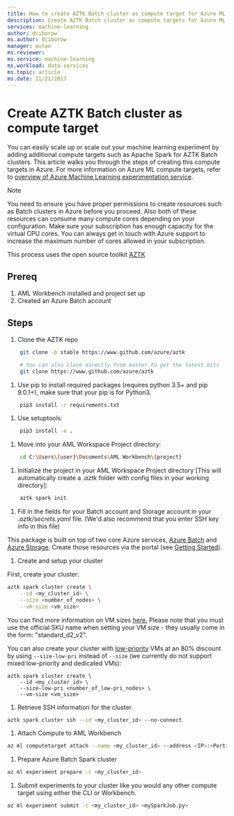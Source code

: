 ```yaml
---
title: How to create AZTK Batch cluster as compute target for Azure ML
description: Create AZTK Batch cluster as compute targets for Azure ML experimentation. 
services: machine-learning
author: dciborow
ms.author: dciborow
manager: wutao
ms.reviewer: 
ms.service: machine-learning
ms.workload: data-services
ms.topic: article
ms.date: 11/21/2017
---
```



# Create AZTK Batch cluster as compute target

You can easily scale up or scale out your machine learning experiment by adding additional compute targets such as Apache Spark for AZTK Batch clusters. This article walks you through the steps of creating this compute targets in Azure. For more information on Azure ML compute targets, refer to [overview of Azure Machine Learning experimentation service](experimentation-service-configuration.md).

>[!NOTE]
>You need to ensure you have proper permissions to create resources such as Batch clusters in Azure before you proceed. Also both of these resources can consume many compute cores depending on your configuration. Make sure your subscription has enough capacity for the virtual CPU cores. You can always get in touch with Azure support to increase the maximum number of cores allowed in your subscription.

This process uses the open source toolkit [AZTK](github.com/azure/aztk)

## Prereq 
1. AML Workbench installed and project set up
1. Created an Azure Batch account 

## Steps

1. Clone the AZTK repo
```bash
	git clone -b stable https://www.github.com/azure/aztk

	# You can also clone directly from master to get the latest bits
	git clone https://www.github.com/azure/aztk
```
1. Use pip to install required packages (requires python 3.5+ and pip 9.0.1+), make sure that your pip is for Python3. 
```bash
	pip3 install -r requirements.txt
```
1. Use setuptools:
```bash
	pip3 install -e .
```
1. Move into your AML Workspace Project directory:
```bash
	cd C:\Users\{user}\Documents\AML Workbench\{project}
```
1. Initialize the project in your AML Workspace Project directory [This will automatically create a *.aztk* folder with config files in your working directory]:
```bash
	aztk spark init
```
1. Fill in the fields for your Batch account and Storage account in your *.aztk/secrets.yaml* file. (We'd also recommend that you enter SSH key info in this file)

This package is built on top of two core Azure services, [Azure Batch](https://azure.microsoft.com/en-us/services/batch/) and [Azure Storage](https://azure.microsoft.com/en-us/services/storage/). Create those resources via the portal (see [Getting Started](./docs/00-getting-started.md)).

1. Create and setup your cluster

First, create your cluster:
```bash
aztk spark cluster create \
	--id <my_cluster_id> \
	--size <number_of_nodes> \
	--vm-size <vm_size>
```
You can find more information on VM sizes [here.](https://docs.microsoft.com/en-us/azure/virtual-machines/linux/sizes) Please note that you must use the official SKU name when setting your VM size - they usually come in the form: "standard_d2_v2".

You can also create your cluster with [low-priority](https://docs.microsoft.com/en-us/azure/batch/batch-low-pri-vms) VMs at an 80% discount by using `--size-low-pri` instead of `--size` (we currently do not support mixed low-priority and dedicated VMs):
```
aztk spark cluster create \
	--id <my_cluster_id> \
	--size-low-pri <number_of_low-pri_nodes> \
	--vm-size <vm_size>
```
1. Retrieve SSH information for the cluster.
```bash
aztk spark cluster ssh --id <my_cluster_id> --no-connect
```
1. Attach Compute to AML Workbench
```bash
az ml computetarget attach --name <my_cluster_id> --address <IP>:<Port> --username spark --password <password> --type remotedocker
```
1. Prepare Azure Batch Spark cluster
```bash
az ml experiment prepare -c <my_cluster_id>
```
1. Submit experiments to your cluster like you would any other compute target using either the CLI or Workbench.
```bash
az ml experiment submit -c <my_cluster_id> <mySparkJob.py>
```

